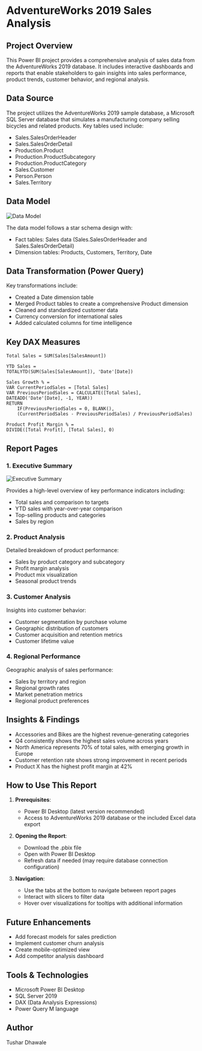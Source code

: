 # AdventureWorks 2019 Sales Analysis

## Project Overview
This Power BI project provides a comprehensive analysis of sales data from the AdventureWorks 2019 database. It includes interactive dashboards and reports that enable stakeholders to gain insights into sales performance, product trends, customer behavior, and regional analysis.

## Data Source
The project utilizes the AdventureWorks 2019 sample database, a Microsoft SQL Server database that simulates a manufacturing company selling bicycles and related products. Key tables used include:
- Sales.SalesOrderHeader
- Sales.SalesOrderDetail
- Production.Product
- Production.ProductSubcategory
- Production.ProductCategory
- Sales.Customer
- Person.Person
- Sales.Territory

## Data Model
![Data Model](./images/data-model.png)

The data model follows a star schema design with:
- Fact tables: Sales data (Sales.SalesOrderHeader and Sales.SalesOrderDetail)
- Dimension tables: Products, Customers, Territory, Date

## Data Transformation (Power Query)
Key transformations include:
- Created a Date dimension table
- Merged Product tables to create a comprehensive Product dimension
- Cleaned and standardized customer data
- Currency conversion for international sales
- Added calculated columns for time intelligence

## Key DAX Measures
```
Total Sales = SUM(Sales[SalesAmount])

YTD Sales = 
TOTALYTD(SUM(Sales[SalesAmount]), 'Date'[Date])

Sales Growth % = 
VAR CurrentPeriodSales = [Total Sales]
VAR PreviousPeriodSales = CALCULATE([Total Sales], DATEADD('Date'[Date], -1, YEAR))
RETURN
    IF(PreviousPeriodSales = 0, BLANK(),
    (CurrentPeriodSales - PreviousPeriodSales) / PreviousPeriodSales)

Product Profit Margin % = 
DIVIDE([Total Profit], [Total Sales], 0)
```

## Report Pages

### 1. Executive Summary
![Executive Summary](./images/exec-summary.png)

Provides a high-level overview of key performance indicators including:
- Total sales and comparison to targets
- YTD sales with year-over-year comparison
- Top-selling products and categories
- Sales by region

### 2. Product Analysis
Detailed breakdown of product performance:
- Sales by product category and subcategory
- Profit margin analysis
- Product mix visualization
- Seasonal product trends

### 3. Customer Analysis
Insights into customer behavior:
- Customer segmentation by purchase volume
- Geographic distribution of customers
- Customer acquisition and retention metrics
- Customer lifetime value

### 4. Regional Performance
Geographic analysis of sales performance:
- Sales by territory and region
- Regional growth rates
- Market penetration metrics
- Regional product preferences

## Insights & Findings
- Accessories and Bikes are the highest revenue-generating categories
- Q4 consistently shows the highest sales volume across years
- North America represents 70% of total sales, with emerging growth in Europe
- Customer retention rate shows strong improvement in recent periods
- Product X has the highest profit margin at 42%

## How to Use This Report
1. **Prerequisites**:
   - Power BI Desktop (latest version recommended)
   - Access to AdventureWorks 2019 database or the included Excel data export

2. **Opening the Report**:
   - Download the .pbix file
   - Open with Power BI Desktop
   - Refresh data if needed (may require database connection configuration)

3. **Navigation**:
   - Use the tabs at the bottom to navigate between report pages
   - Interact with slicers to filter data
   - Hover over visualizations for tooltips with additional information

## Future Enhancements
- Add forecast models for sales prediction
- Implement customer churn analysis
- Create mobile-optimized view
- Add competitor analysis dashboard

## Tools & Technologies
- Microsoft Power BI Desktop
- SQL Server 2019
- DAX (Data Analysis Expressions)
- Power Query M language

## Author
Tushar Dhawale
